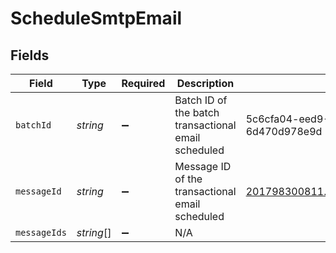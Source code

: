 # ScheduleSmtpEmail


## Fields

| Field                                               | Type                                                | Required                                            | Description                                         | Example                                             |
| --------------------------------------------------- | --------------------------------------------------- | --------------------------------------------------- | --------------------------------------------------- | --------------------------------------------------- |
| `batchId`                                           | *string*                                            | :heavy_minus_sign:                                  | Batch ID of the batch transactional email scheduled | 5c6cfa04-eed9-42c2-8b5c-6d470d978e9d                |
| `messageId`                                         | *string*                                            | :heavy_minus_sign:                                  | Message ID of the transactional email scheduled     | <201798300811.5787683@relay.domain.com>             |
| `messageIds`                                        | *string*[]                                          | :heavy_minus_sign:                                  | N/A                                                 |                                                     |